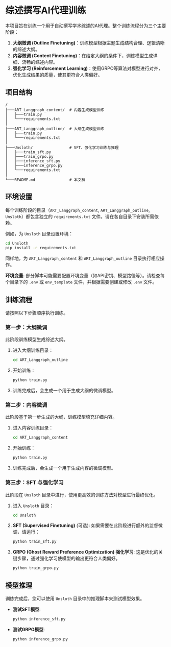 # 综述撰写AI代理训练

本项目旨在训练一个用于自动撰写学术综述的AI代理。整个训练流程分为三个主要阶段：

1.  **大纲微调 (Outline Finetuning)**：训练模型根据主题生成结构合理、逻辑清晰的综述大纲。
2.  **内容微调 (Content Finetuning)**：在给定大纲的条件下，训练模型生成详细、流畅的综述内容。
3.  **强化学习 (Reinforcement Learning)**：使用GRPO等算法对模型进行对齐，优化生成结果的质量，使其更符合人类偏好。

## 项目结构

```
/
├───ART_Langgraph_content/  # 内容生成模型训练
│   ├───train.py
│   └───requirements.txt
│
├───ART_Langgraph_outline/  # 大纲生成模型训练
│   ├───train.py
│   └───requirements.txt
│
├───Unsloth/                # SFT、强化学习训练与推理
│   ├───train_sft.py
│   ├───train_grpo.py
│   ├───inference_sft.py
│   ├───inference_grpo.py
│   └───requirements.txt
│
└───README.md               # 本文档
```

## 环境设置

每个训练阶段的目录（`ART_Langgraph_content`, `ART_Langgraph_outline`, `Unsloth`）都包含独立的 `requirements.txt` 文件。请在各自目录下安装所需依赖。

例如，为 `Unsloth` 目录设置环境：
```bash
cd Unsloth
pip install -r requirements.txt
```

同样地，为 `ART_Langgraph_content` 和 `ART_Langgraph_outline` 目录执行相应操作。

**环境变量**:
部分脚本可能需要配置环境变量（如API密钥、模型路径等）。请检查每个目录下的 `.env` 或 `env_template` 文件，并根据需要创建或修改 `.env` 文件。

## 训练流程

请按照以下步骤顺序执行训练。

### 第一步：大纲微调

此阶段训练模型生成综述大纲。

1.  进入大纲训练目录：
    ```bash
    cd ART_Langgraph_outline
    ```
2.  开始训练：
    ```bash
    python train.py
    ```
3.  训练完成后，会生成一个用于生成大纲的微调模型。

### 第二步：内容微调

此阶段基于第一步生成的大纲，训练模型填充详细内容。

1.  进入内容训练目录：
    ```bash
    cd ART_Langgraph_content
    ```
2.  开始训练：
    ```bash
    python train.py
    ```
3.  训练完成后，会生成一个用于生成内容的微调模型。

### 第三步：SFT 与强化学习

此阶段在 `Unsloth` 目录中进行，使用更高效的训练方法对模型进行最终优化。

1.  进入 `Unsloth` 目录：
    ```bash
    cd Unsloth
    ```

2.  **SFT (Supervised Finetuning)** (可选):
    如果需要在此阶段进行额外的监督微调，请运行：
    ```bash
    python train_sft.py
    ```

3.  **GRPO (Ghost Reward Preference Optimization) 强化学习**:
    这是优化的关键步骤，通过强化学习使模型的输出更符合人类偏好。
    ```bash
    python train_grpo.py
    ```

## 模型推理

训练完成后，您可以使用 `Unsloth` 目录中的推理脚本来测试模型效果。

-   **测试SFT模型**:
    ```bash
    python inference_sft.py
    ```

-   **测试GRPO模型**:
    ```bash
    python inference_grpo.py
    ```